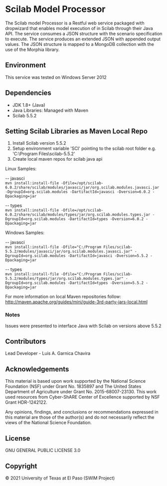 # Scilab Model Processor

The Scilab model Processor is a Restful web service packaged with dropwizard that enables model execution of in Scilab through their Java API. 
The service consumes a JSON structure with the scenario specification to execute. The service produces an extended JSON with appended output values.
The JSON structure is mapped to a MongoDB collection with the use of 
the Morphia library. 

## Environment
This service was tested on Windows Server 2012

## Dependencies
+ JDK 1.8+ (Java)
+ Java Libraries: Managed with Maven
+ Scilab 5.5.2 


## Setting Scilab Libraries as Maven Local Repo

1. Install Scilab version 5.5.2
2. Setup environment variable 'SCI' pointing to the scilab root folder e.g. 'C:\Program Files\scilab-5.5.2'
3. Create local maven repos for scilab java api

Linux Samples: 

-- javasci  
`mvn install:install-file -Dfile=/opt/scilab-6.0.2/share/scilab/modules/javasci/jar/org.scilab.modules.javasci.jar -DgroupId=org.scilab.modules -DartifactId=javasci -Dversion=6.0.2 -Dpackaging=jar`

-- types  
`mvn install:install-file -Dfile=/opt/scilab-6.0.2/share/scilab/modules/types/jar/org.scilab.modules.types.jar -DgroupId=org.scilab.modules -DartifactId=types -Dversion=6.0.2 -Dpackaging=jar`

Windows Samples:     

-- javasci  
`mvn install:install-file -Dfile="C:/Program Files/scilab-5.5.2/modules/javasci/jar/org.scilab.modules.javasci.jar" -DgroupId=org.scilab.modules -DartifactId=javasci -Dversion=5.5.2 -Dpackaging=jar`

-- types  
`mvn install:install-file -Dfile="C:/Program Files/scilab-5.5.2/modules/types/jar/org.scilab.modules.types.jar" -DgroupId=org.scilab.modules -DartifactId=types -Dversion=5.5.2 -Dpackaging=jar`

For more information on local Maven repositories follow:
<http://maven.apache.org/guides/mini/guide-3rd-party-jars-local.html>

### Notes
Issues were presented to interface Java with Scilab on versions above 5.5.2

## Contributors
Lead Developer - Luis A. Garnica Chavira

## Acknowledgements
This material is based upon work supported by the National Science Foundation (NSF) under Grant No. 1835897 and The United States Department of Agriculture under Grant No. 2015-68007-23130. This work used resources from Cyber-ShARE Center of Excellence supported by NSF Grant HDR-1242122. 

Any opinions, findings, and conclusions or recommendations expressed in this material are those of the author(s) and do not necessarily reflect the views of the National Science Foundation. 

## License
GNU GENERAL PUBLIC LICENSE  3.0

## Copyright
© 2021 University of Texas at El Paso (SWIM Project) 

